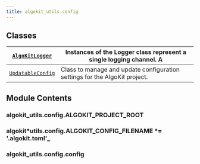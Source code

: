 ```yaml
---
title: algokit_utils.config
---
```


## Classes

| [`AlgoKitLogger`](/reference/algokit-utils-py/api/AlgoKitLogger#algokit_utils.config.AlgoKitLogger)       | Instances of the Logger class represent a single logging channel. A        |
| --------------------------------------------------------------------------------------------------------- | -------------------------------------------------------------------------- |
| [`UpdatableConfig`](/reference/algokit-utils-py/api/UpdatableConfig#algokit_utils.config.UpdatableConfig) | Class to manage and update configuration settings for the AlgoKit project. |

## Module Contents

### algokit_utils.config.ALGOKIT_PROJECT_ROOT

### algokit*utils.config.ALGOKIT_CONFIG_FILENAME *= '.algokit.toml'\_

### algokit_utils.config.config
